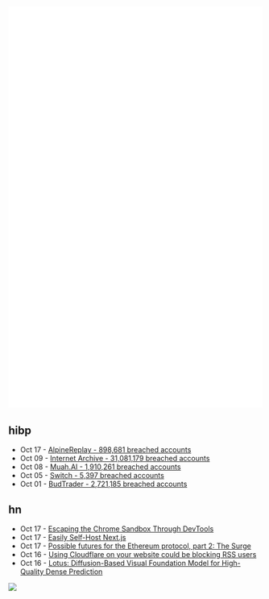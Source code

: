 ![Metrics](https://raw.githubusercontent.com/phixion/phixion/master/metrics.svg)

## hibp

<!--
for https://github.com/phixion/phixion/blob/main/.github/workflows/feeds.yml
-->
<!--START_SECTION:haveibeenpwnd-->
- Oct 17 - [AlpineReplay - 898,681 breached accounts](https://haveibeenpwned.com/PwnedWebsites#AlpineReplay)
- Oct 09 - [Internet Archive - 31,081,179 breached accounts](https://haveibeenpwned.com/PwnedWebsites#InternetArchive)
- Oct 08 - [Muah.AI - 1,910,261 breached accounts](https://haveibeenpwned.com/PwnedWebsites#Muah)
- Oct 05 - [Switch - 5,397 breached accounts](https://haveibeenpwned.com/PwnedWebsites#Switch)
- Oct 01 - [BudTrader - 2,721,185 breached accounts](https://haveibeenpwned.com/PwnedWebsites#BudTrader)
<!--END_SECTION:haveibeenpwnd-->

## hn

<!--
for https://github.com/phixion/phixion/blob/main/.github/workflows/feeds.yml
-->
<!--START_SECTION:hn-->
- Oct 17 - [Escaping the Chrome Sandbox Through DevTools](https://ading.dev/blog/posts/chrome_sandbox_escape.html)
- Oct 17 - [Easily Self-Host Next.js](https://quicky.dev)
- Oct 17 - [Possible futures for the Ethereum protocol, part 2: The Surge](https://vitalik.eth.limo/general/2024/10/17/futures2.html)
- Oct 16 - [Using Cloudflare on your website could be blocking RSS users](https://openrss.org/blog/using-cloudflare-on-your-website-could-be-blocking-rss-users)
- Oct 16 - [Lotus: Diffusion-Based Visual Foundation Model for High-Quality Dense Prediction](https://lotus3d.github.io/)
<!--END_SECTION:hn-->

<!--
for https://yhype.me
-->
![](https://hit.yhype.me/github/profile?user_id=13013670)
